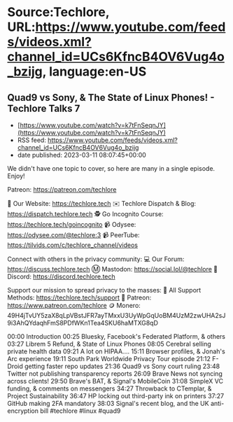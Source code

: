 # Source:Techlore, URL:https://www.youtube.com/feeds/videos.xml?channel_id=UCs6KfncB4OV6Vug4o_bzijg, language:en-US

## Quad9 vs Sony, & The State of Linux Phones! - Techlore Talks 7
 - [https://www.youtube.com/watch?v=k7tFnSeqnJY](https://www.youtube.com/watch?v=k7tFnSeqnJY)
 - RSS feed: https://www.youtube.com/feeds/videos.xml?channel_id=UCs6KfncB4OV6Vug4o_bzijg
 - date published: 2023-03-11 08:07:45+00:00

We didn't have one topic to cover, so here are many in a single episode. Enjoy!

Patreon: https://patreon.com/techlore

🔐 Our Website: https://techlore.tech
✉️ Techlore Dispatch & Blog: https://dispatch.techlore.tech
🕵 Go Incognito Course: https://techlore.tech/goincognito
📹 Odysee: https://odysee.com/@techlore:3
📹 PeerTube: https://tilvids.com/c/techlore_channel/videos

Connect with others in the privacy community:
💻 Our Forum: https://discuss.techlore.tech
Ⓜ️ Mastodon: https://social.lol/@techlore
👾 Discord: https://discord.techlore.tech

Support our mission to spread privacy to the masses:
💖 All Support Methods: https://techlore.tech/support
🧡 Patreon: https://www.patreon.com/techlore
🪙 Monero: 49H4jTvUY5zaX8qLpVBstJFR7ayTMxxU3UyWpGqUoBM4UzM2zwUHA2sJ9i3AhQYdaqhFmS8PDfWKn1Tea4SKU6haMTXG8qD

00:00 Introduction 
00:25 Bluesky, Facebook's Federated Platform, & others
03:27 Librem 5 Refund, & State of Linux Phones
08:05 Cerebral selling private health data
09:21 A lot on HIPAA....
15:11 Browser profiles, & Jonah's Arc experience
19:11 South Park Worldwide Privacy Tour episode
21:12 F-Droid getting faster repo updates
21:36 Quad9 vs Sony court ruling
23:48 Twitter not publishing transparency reports
26:09 Brave News not syncing across clients!
29:50 Brave's BAT, & Signal's MobileCoin
31:08 SimpleX VC funding, & comments on messengers
34:27 Throwback to CTemplar, & Project Sustainability
36:47 HP locking out third-party ink on printers
37:27 GitHub making 2FA mandatory
38:03 Signal's recent blog, and the UK anti-encryption bill
#techlore #linux #quad9

